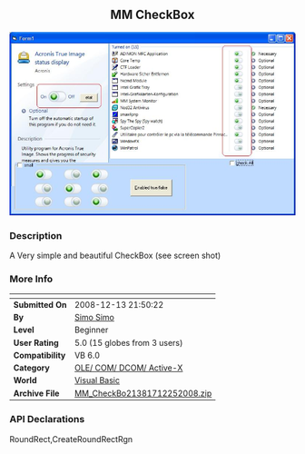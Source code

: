 ﻿<div align="center">

## MM CheckBox

<img src="PIC2008122516593963.JPG">
</div>

### Description

A Very simple and beautiful CheckBox (see screen shot)
 
### More Info
 


<span>             |<span>
---                |---
**Submitted On**   |2008-12-13 21:50:22
**By**             |[Simo Simo](https://github.com/Planet-Source-Code/PSCIndex/blob/master/ByAuthor/simo-simo.md)
**Level**          |Beginner
**User Rating**    |5.0 (15 globes from 3 users)
**Compatibility**  |VB 6\.0
**Category**       |[OLE/ COM/ DCOM/ Active\-X](https://github.com/Planet-Source-Code/PSCIndex/blob/master/ByCategory/ole-com-dcom-active-x__1-29.md)
**World**          |[Visual Basic](https://github.com/Planet-Source-Code/PSCIndex/blob/master/ByWorld/visual-basic.md)
**Archive File**   |[MM\_CheckBo21381712252008\.zip](https://github.com/Planet-Source-Code/simo-simo-mm-checkbox__1-71566/archive/master.zip)

### API Declarations

RoundRect,CreateRoundRectRgn





